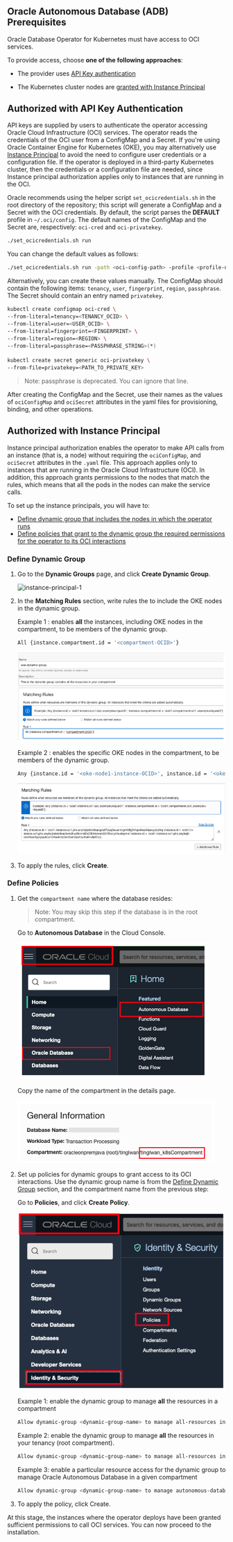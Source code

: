 #

## Oracle Autonomous Database (ADB) Prerequisites

Oracle Database Operator for Kubernetes must have access to OCI services.

To provide access, choose **one of the following approaches**:

* The provider uses [API Key authentication](#authorized-with-api-key-authentication)

* The Kubernetes cluster nodes are [granted with Instance Principal](#authorized-with-instance-principal)

## Authorized with API Key Authentication

API keys are supplied by users to authenticate the operator accessing Oracle Cloud Infrastructure (OCI) services. The operator reads the credentials of the OCI user from a ConfigMap and a Secret. If you're using Oracle Container Engine for Kubernetes (OKE), you may alternatively use [Instance Principal](#authorized-with-instance-principal) to avoid the need to configure user credentials or a configuration file. If the operator is deployed in a third-party Kubernetes cluster, then the credentials or a configuration file are needed, since Instance principal authorization applies only to instances that are running in the OCI.

Oracle recommends using the helper script `set_ocicredentials.sh` in the root directory of the repository; this script will generate a ConfigMap and a Secret with the OCI credentials. By default, the script parses the **DEFAULT** profile in `~/.oci/config`. The default names of the ConfigMap and the Secret are, respectively: `oci-cred` and `oci-privatekey`.

```sh
./set_ocicredentials.sh run
```

You can change the default values as follows:

```sh
./set_ocicredentials.sh run -path <oci-config-path> -profile <profile-name> -configmap <configMap-name> -secret <secret-name>
```

Alternatively, you can create these values manually. The ConfigMap should contain the following items: `tenancy`, `user`, `fingerprint`, `region`, `passphrase`. The Secret should contain an entry named `privatekey`.

```sh
kubectl create configmap oci-cred \
--from-literal=tenancy=<TENANCY_OCID> \
--from-literal=user=<USER_OCID> \
--from-literal=fingerprint=<FINGERPRINT> \
--from-literal=region=<REGION> \
--from-literal=passphrase=<PASSPHRASE_STRING>(*)

kubectl create secret generic oci-privatekey \
--from-file=privatekey=<PATH_TO_PRIVATE_KEY>
```

> Note: passphrase is deprecated. You can ignore that line.

After creating the ConfigMap and the Secret, use their names as the values of `ociConfigMap` and `ociSecret` attributes in the yaml files for provisioning, binding, and other operations.

## Authorized with Instance Principal

Instance principal authorization enables the operator to make API calls from an instance (that is, a node) without requiring the `ociConfigMap`,  and `ociSecret` attributes in the `.yaml` file. This approach applies only to instances that are running in the Oracle Cloud Infrastructure (OCI). In addition, this approach grants permissions to the nodes that match the rules, which means that all the pods in the nodes can make the service calls.

To set up the instance principals, you will have to:

* [Define dynamic group that includes the nodes in which the operator runs](#define-dynamic-group)
* [Define policies that grant to the dynamic group the required permissions for the operator to its OCI interactions](#define-policies)

### Define Dynamic Group

1. Go to the **Dynamic Groups** page, and click **Create Dynamic Group**.

    ![instance-principal-1](/images/adb/instance-principal-1.png)

2. In the **Matching Rules** section, write rules the to include the OKE nodes in the dynamic group.

    Example 1 : enables **all** the instances, including OKE nodes in the compartment, to be members of the dynamic group.

    ```sh
    All {instance.compartment.id = '<compartment-OCID>'}
    ```

    ![instance-principal-2](/images/adb/instance-principal-2.png)

    Example 2 : enables the specific OKE nodes in the compartment, to be members of the dynamic group.

    ```sh
    Any {instance.id = '<oke-node1-instance-OCID>', instance.id = '<oke-node2-instance-OCID>', instance.id = '<oke-node3-instance-OCID>'}
    ```

    ![instance-principal-3](/images/adb/instance-principal-3.png)

3. To apply the rules, click **Create**.

### Define Policies

1. Get the `compartment name` where the database resides:

    > Note: You may skip this step if the database is in the root compartment.

    Go to **Autonomous Database** in the Cloud Console.

    ![adb-id-1](/images/adb/adb-id-1.png)

    Copy the name of the compartment in the details page.

    ![instance-principal-4](/images/adb/instance-principal-4.png)

2. Set up policies for dynamic groups to grant access to its OCI interactions. Use the dynamic group name is from the [Define Dynamic Group](#define-dynamic-group) section, and the compartment name from the previous step:

    Go to **Policies**, and click **Create Policy**.

    ![instance-principal-5](/images/adb/instance-principal-5.png)

    Example 1: enable the dynamic group to manage **all** the resources in a compartment

    ```sh
    Allow dynamic-group <dynamic-group-name> to manage all-resources in compartment <compartment-name>
    ```

    Example 2: enable the dynamic group to manage **all** the resources in your tenancy (root compartment).

    ```sh
    Allow dynamic-group <dynamic-group-name> to manage all-resources in tenancy
    ```

    Example 3: enable a particular resource access for the dynamic group to manage Oracle Autonomous Database in a given compartment

    ```sh
    Allow dynamic-group <dynamic-group-name> to manage autonomous-database-family in compartment <compartment-name>
    ```

3. To apply the policy, click Create.

At this stage, the instances where the operator deploys have been granted sufficient permissions to call OCI services. You can now proceed to the installation.
